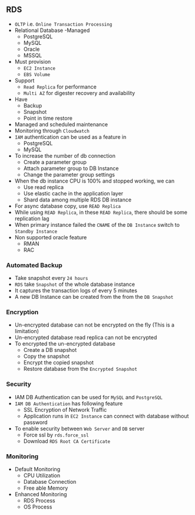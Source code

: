 ## RDS

- `OLTP` i.e. `Online Transaction Processing`
- Relational Database
  -Managed
  - PostgreSQL
  - MySQL
  - Oracle
  - MSSQL
- Must provision
  - `EC2 Instance`
  - `EBS Volume`
- Support
  - `Read Replica` for performance
  - `Multi AZ` for digester recovery and availability
- Have
  - Backup
  - Snapshot
  - Point in time restore
- Managed and scheduled maintenance
- Monitoring through `Cloudwatch`
- `IAM` authentication can be used as a feature in
  - PostgreSQL
  - MySQL
- To increase the number of db connection
  - Create a parameter group
  - Attach parameter group to DB Instance
  - Change the parameter group settings
- When the db instance CPU is 100% and stopped working, we can
  - Use read replica
  - Use elastic cache in the application layer
  - Shard data among multiple RDS DB instance
- For async database copy, use `READ Replica`
- While using `READ Replica`, in these `READ Replica`, there should be some replication lag
- When primary instance failed the `CNAME` of the `DB Instance` switch to `Standby Instance`
- Non supported oracle feature
  - RMAN
  - RAC

### Automated Backup

- Take snapshot every `24 hours`
- `RDS` take `Snapshot` of the whole database instance
- It captures the transaction logs of every 5 minutes
- A new DB Instance can be created from the from the `DB Snapshot`

### Encryption

- Un-encrypted database can not be encrypted on the fly (This is a limitation)
- Un-encrypted database read replica can not be encrypted
- To encrypted the un-encrypted database
  - Create a DB snapshot
  - Copy the snapshot
  - Encrypt the copied snapshot
  - Restore database from the `Encrypted Snapshot`

### Security

- IAM DB Authentication can be used for `MySQL` and `PostgreSQL`
- `IAM DB Authentication` has following feature
  - SSL Encryption of Network Traffic
  - Application runs in `EC2 Instance` can connect with database without password
- To enable security between `Web Server` and `DB` server
  - Force ssl by `rds.force_ssl`
  - Download `RDS Root CA Certificate`

### Monitoring

- Default Monitoring
  - CPU Utilization
  - Database Connection
  - Free able Memory
- Enhanced Monitoring
  - RDS Process
  - OS Process

